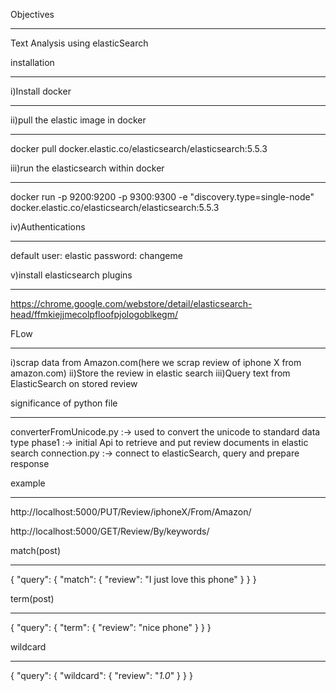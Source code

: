 Objectives
**********
Text Analysis using elasticSearch

installation
************
i)Install docker
  **************
ii)pull the elastic image in docker
***********************************
docker pull docker.elastic.co/elasticsearch/elasticsearch:5.5.3

iii)run the elasticsearch within docker
***************************************
docker run -p 9200:9200 -p 9300:9300 -e "discovery.type=single-node" docker.elastic.co/elasticsearch/elasticsearch:5.5.3

iv)Authentications
*********************

default user: elastic
           password: changeme

v)install elasticsearch plugins
*******************************
https://chrome.google.com/webstore/detail/elasticsearch-head/ffmkiejjmecolpfloofpjologoblkegm/

FLow
****
i)scrap data from Amazon.com(here we scrap review of iphone X from amazon.com)
ii)Store the review in elastic search
iii)Query text from ElasticSearch on stored review


significance of python file
***************************
converterFromUnicode.py :-> used to convert the unicode to standard data type
phase1 :-> initial Api to retrieve and put review documents in elastic search
connection.py :-> connect to elasticSearch, query and prepare response


example
********
http://localhost:5000/PUT/Review/iphoneX/From/Amazon/<reviews-count>


http://localhost:5000/GET/Review/By/keywords/<key-words>




match(post)
******
{
  "query": {
    "match": {
      "review": "I just love this phone"
    }
  }
}

term(post)
*****
{
  "query": {
    "term": {
      "review": "nice phone"
    }
  }
}


wildcard
***
{
  "query": {
    "wildcard": {
      "review": "*1.0*"
    }
  }
}
